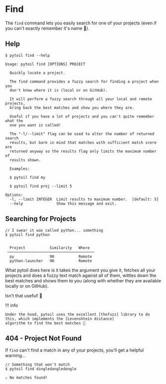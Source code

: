 # Find

The `find` command lets you easily search for one of your projects (even if you can't exactly remember it's name 🤔).

## Help

<div class="termy">

```console
$ pytoil find --help

Usage: pytoil find [OPTIONS] PROJECT

  Quickly locate a project.

  The find command provides a fuzzy search for finding a project when you
  don't know where it is (local or on GitHub).

  It will perform a fuzzy search through all your local and remote projects,
  bring back the best matches and show you where they are.

  Useful if you have a lot of projects and you can't quite remember what the
  one you want is called!

  The "-l/--limit" flag can be used to alter the number of returned search
  results, but bare in mind that matches with sufficient match score are
  returned anyway so the results flag only limits the maximum number of
  results shown.

  Examples:

  $ pytoil find my

  $ pytoil find proj --limit 5

Options:
  -l, --limit INTEGER  Limit results to maximum number.  [default: 5]
  --help               Show this message and exit.
```

</div>

## Searching for Projects

<div class="termy">

```console
// I swear it was called python... something
$ pytoil find python


  Project           Similarity   Where
 ───────────────────────────────────────
  py                90           Remote
  python-launcher   90           Remote

```

</div>

What pytoil does here is it takes the argument you give it, fetches all your projects and does a fuzzy text match against
all of them, wittles down the best matches and shows them to you (along with whether they are available locally or on GitHub).

Isn't that useful! 🎉

!!! info

    Under the hood, pytoil uses the excellent [thefuzz] library to do this, which implements the [Levenshtein distance]
    algorithm to find the best matches 🚀

## 404 - Project Not Found

If `find` can't find a match in any of your projects, you'll get a helpful warning...

<div class="termy">

```console
// Something that won't match
$ pytoil find dingledangledongle

⚠ No matches found!
```

</div>

[thefuzz]: https://github.com/seatgeek/thefuzz
[Levenshtein distance]: https://en.wikipedia.org/wiki/Levenshtein_distance
